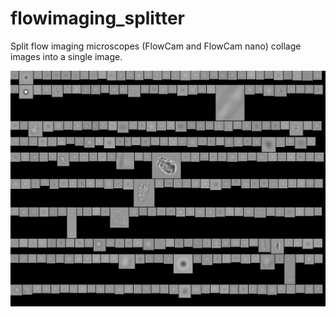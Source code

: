 # flowimaging_splitter
Split flow imaging microscopes (FlowCam and FlowCam nano) collage images into a single image.


![GitHub Logo](/images/2.tif)
